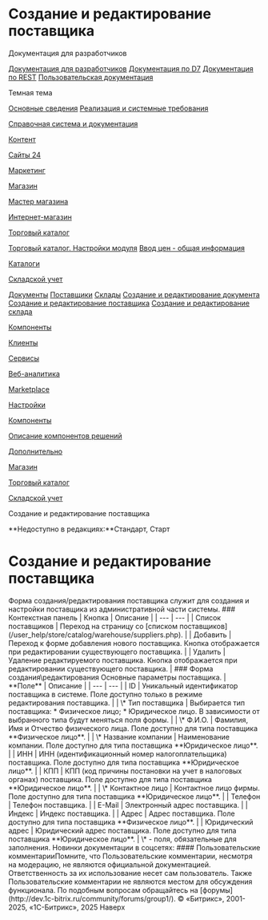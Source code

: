 # Создание и редактирование поставщика

Документация для разработчиков

[Документация для разработчиков](https://dev.1c-bitrix.ru/api_help/)
[Документация по D7](https://dev.1c-bitrix.ru/api_d7/)
[Документация по REST](https://dev.1c-bitrix.ru/rest_help/)
[Пользовательская документация](https://dev.1c-bitrix.ru/user_help/)

Темная тема

[Основные сведения](/user_help/index.php)
[Реализация и системные требования](/user_help/reqintro.php)

[Справочная система и документация](/user_help/help/index.php)

[Контент](/user_help/content/index.php)

[Сайты 24](/user_help/sites24/index.php)

[Маркетинг](/user_help/marketing/index.php)

[Магазин](/user_help/store/index.php)

[Мастер магазина](/user_help/store/storeassist.php)

[Интернет-магазин](/user_help/store/sale/index.php)

[Торговый каталог](/user_help/store/catalog/index.php)

[Торговый каталог. Настройки модуля](/user_help/store/catalog/settings_catalog.php)
[Ввод цен - общая информация](/user_help/store/catalog/prices.php)

[Каталоги](/user_help/store/catalog/products/index.php)

[Складской учет](/user_help/store/catalog/warehouse/index.php)

[Документы](/user_help/store/catalog/warehouse/documents.php)
[Поставщики](/user_help/store/catalog/warehouse/suppliers.php)
[Склады](/user_help/store/catalog/warehouse/stores.php)
[Создание и редактирование документа](/user_help/store/catalog/warehouse/create_document.php)
[Создание и редактирование поставщика](/user_help/store/catalog/warehouse/create_supplier.php)
[Создание и редактирование склада](/user_help/store/catalog/warehouse/store_edit.php)

[Компоненты](/user_help/store/catalog/components/index.php)

[Клиенты](/user_help/clients/index.php)

[Сервисы](/user_help/service/index.php)

[Веб-аналитика](/user_help/statistic/index.php)

[Marketplace](/user_help/marketplace/index.php)

[Настройки](/user_help/settings/index.php)

[Компоненты](/user_help/components/index.php)

[Описание компонентов решений](/user_help/description_decisions/index.php)

[Дополнительно](/user_help/additional/index.php)

[Магазин](/user_help/store/index.php)

[Торговый каталог](/user_help/store/catalog/index.php)

[Складской учет](/user_help/store/catalog/warehouse/index.php)

Создание и редактирование поставщика

**Недоступно в редакциях:**Стандарт, Старт

# Создание и редактирование поставщика

<!--
<h4 id="topictoctitle">В этом разделе
- [Контекстная панель](#panel)
- [Форма создания\редактирования](#document)
- [Кнопки управления](#buttons)
--!>

Форма создания/редактирования поставщика служит для создания и настройки поставщика из административной части системы.

  

### Контекстная панель

| Кнопка | Описание |
| --- | --- |
| Список поставщиков | Переход на страницу со [списком поставщиков](/user_help/store/catalog/warehouse/suppliers.php). |
| Добавить | Переход к форме добавления нового поставщика. Кнопка отображается при редактировании существующего поставщика. |
| Удалить | Удаление редактируемого поставщика. Кнопка отображается при редактировании существующего поставщика. |

  

### Форма создания\редактирования

Основные параметры поставщика.

| **Поле** | Описание |
| --- | --- |
| ID | Уникальный идентификатор поставщика в системе. Поле доступно только в режиме редактирования поставщика. |
| \* Тип поставщика | Выбирается тип поставщика:  * Физическое лицо; * Юридическое лицо.   В зависимости от выбранного типа будут меняться поля формы. |
| \* Ф.И.О. | Фамилия, Имя и Отчество физического лица. Поле доступно для типа поставщика **Физическое лицо**. |
| \* Название компании | Наименование компании. Поле доступно для типа поставщика **Юридическое лицо**. |
| ИНН | ИНН (идентификационный номер налогоплательщика) поставщика. Поле доступно для типа поставщика **Юридическое лицо**. |
| КПП | КПП (код причины постановки на учет в налоговых органах) поставщика. Поле доступно для типа поставщика **Юридическое лицо**. |
| \* Контактное лицо | Контактное лицо фирмы. Поле доступно для типа поставщика **Юридическое лицо**. |
| Телефон | Телефон поставщика. |
| E-Mail | Электронный адрес поставщика. |
| Индекс | Индекс поставщика. |
| Адрес | Адрес поставщика. Поле доступно для типа поставщика **Физическое лицо**. |
| Юридический адрес | Юридический адрес поставщика. Поле доступно для типа поставщика **Юридическое лицо**. |

\* - поля, обязательные для заполнения.

<!--
<h4>Кнопки управления

| Кнопка | Описание |
| --- | --- |
| Сохранить | Сохранение внесённых изменений и возврат к списку поставщиков. |
| Применить | Сохранение внесенных изменений. |
| Отменить | Отмена всех внесенных изменений. |

--!>

Новинки документации в соцсетях:

#### Пользовательские комментарииПомните, что Пользовательские комментарии, несмотря на модерацию, не являются официальной документацией. Ответственность за их использование несет сам пользователь. Также Пользовательские комментарии не являются местом для обсуждения функционала. По подобным вопросам обращайтесь на [форумы](http://dev.1c-bitrix.ru/community/forums/group1/).

© «Битрикс», 2001-2025, «1С-Битрикс», 2025

Наверх